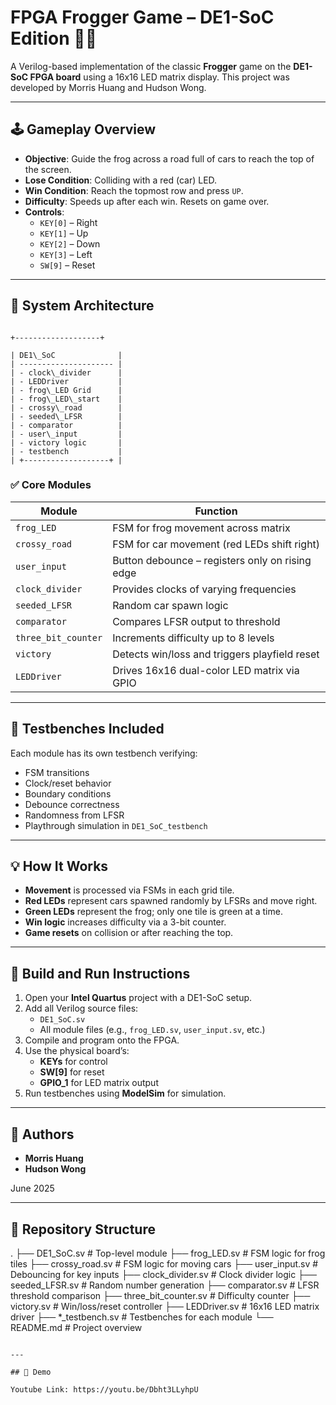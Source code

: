 
# FPGA Frogger Game – DE1-SoC Edition 🐸🚗

A Verilog-based implementation of the classic **Frogger** game on the **DE1-SoC FPGA board** using a 16x16 LED matrix display. This project was developed by Morris Huang and Hudson Wong.

---

## 🕹️ Gameplay Overview

- **Objective**: Guide the frog across a road full of cars to reach the top of the screen.
- **Lose Condition**: Colliding with a red (car) LED.
- **Win Condition**: Reach the topmost row and press `UP`.
- **Difficulty**: Speeds up after each win. Resets on game over.
- **Controls**:
  - `KEY[0]` – Right
  - `KEY[1]` – Up
  - `KEY[2]` – Down
  - `KEY[3]` – Left
  - `SW[9]` – Reset

---

## 🧱 System Architecture

```

+-------------------+

| DE1\_SoC              |
| --------------------- |
| - clock\_divider      |
| - LEDDriver           |
| - frog\_LED Grid      |
| - frog\_LED\_start    |
| - crossy\_road        |
| - seeded\_LFSR        |
| - comparator          |
| - user\_input         |
| - victory logic       |
| - testbench           |
| +-------------------+ |

```

### ✅ Core Modules

| Module          | Function                                                  |
|-----------------|-----------------------------------------------------------|
| `frog_LED`      | FSM for frog movement across matrix                       |
| `crossy_road`   | FSM for car movement (red LEDs shift right)              |
| `user_input`    | Button debounce – registers only on rising edge          |
| `clock_divider` | Provides clocks of varying frequencies                    |
| `seeded_LFSR`   | Random car spawn logic                                    |
| `comparator`    | Compares LFSR output to threshold                         |
| `three_bit_counter` | Increments difficulty up to 8 levels                 |
| `victory`       | Detects win/loss and triggers playfield reset            |
| `LEDDriver`     | Drives 16x16 dual-color LED matrix via GPIO              |

---

## 🧪 Testbenches Included

Each module has its own testbench verifying:

- FSM transitions
- Clock/reset behavior
- Boundary conditions
- Debounce correctness
- Randomness from LFSR
- Playthrough simulation in `DE1_SoC_testbench`

---

## 💡 How It Works

- **Movement** is processed via FSMs in each grid tile.
- **Red LEDs** represent cars spawned randomly by LFSRs and move right.
- **Green LEDs** represent the frog; only one tile is green at a time.
- **Win logic** increases difficulty via a 3-bit counter.
- **Game resets** on collision or after reaching the top.

---

## 🔧 Build and Run Instructions

1. Open your **Intel Quartus** project with a DE1-SoC setup.
2. Add all Verilog source files:
   - `DE1_SoC.sv`
   - All module files (e.g., `frog_LED.sv`, `user_input.sv`, etc.)
3. Compile and program onto the FPGA.
4. Use the physical board’s:
   - **KEYs** for control
   - **SW[9]** for reset
   - **GPIO_1** for LED matrix output
5. Run testbenches using **ModelSim** for simulation.

---

## 👥 Authors

- **Morris Huang**
- **Hudson Wong**

June 2025

---

## 📂 Repository Structure

.
├── DE1\_SoC.sv              # Top-level module
├── frog\_LED.sv             # FSM logic for frog tiles
├── crossy\_road.sv          # FSM logic for moving cars
├── user\_input.sv           # Debouncing for key inputs
├── clock\_divider.sv        # Clock divider logic
├── seeded\_LFSR.sv          # Random number generation
├── comparator.sv           # LFSR threshold comparison
├── three\_bit\_counter.sv    # Difficulty counter
├── victory.sv              # Win/loss/reset controller
├── LEDDriver.sv            # 16x16 LED matrix driver
├── \*\_testbench.sv          # Testbenches for each module
└── README.md               # Project overview

```

---

## 📸 Demo 

Youtube Link: https://youtu.be/Dbht3LLyhpU

